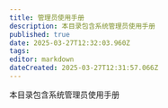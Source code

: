```yaml
---
title: 管理员使用手册
description: 本目录包含系统管理员使用手册
published: true
date: 2025-03-27T12:32:03.960Z
tags: 
editor: markdown
dateCreated: 2025-03-27T12:31:57.066Z
---
```


本目录包含系统管理员使用手册